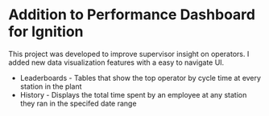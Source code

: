 # Addition to Performance Dashboard for Ignition
This project was developed to improve supervisor insight on operators. I added new data visualization features with a easy to navigate UI. 
- Leaderboards - Tables that show the top operator by cycle time at every station in the plant
- History - Displays the total time spent by an employee at any station they ran in the specifed date range
